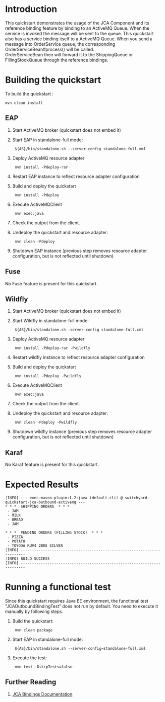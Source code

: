 Introduction
============
This quickstart demonstrates the usage of the JCA Component and its reference 
binding feature by binding to an ActiveMQ Queue.  When the service is invoked 
the message will  be sent to the queue.   This quickstart also has a service 
binding itself to a ActiveMQ  Queue.  When you send a message into OrderService 
queue, the corresponding  OrderServiceBean#process() will be called.  
OrderServiceBean then will forward it to the ShippingQueue or FillingStockQueue 
through the reference bindings.


Building the quickstart
======================

To build the quickstart :

```
mvn clean install
```



EAP
----------
1. Start ActiveMQ broker (quickstart does not embed it)

2. Start EAP in standalone-full mode:

        ${AS}/bin/standalone.sh --server-config standalone-full.xml

3. Deploy ActiveMQ resource adapter

        mvn install -Pdeploy-rar

4. Restart EAP instance to reflect resource adapter configuration

5. Build and deploy the quickstart

        mvn install -Pdeploy

6. Execute ActiveMQClient

        mvn exec:java

7. Check the output from the client.

8. Undeploy the quickstart and resource adapter:

        mvn clean -Pdeploy

9. Shutdown EAP instance (previous step removes resource adapter configuration, but is not reflected until shutdown)


Fuse
----------
No Fuse feature is present for this quickstart.


Wildfly
----------
1. Start ActiveMQ broker (quickstart does not embed it)

2. Start Wildfly in standalone-full mode:

        ${AS}/bin/standalone.sh -server-config standalone-full.xml

3. Deploy ActiveMQ resource adapter

        mvn install -Pdeploy-rar -Pwildfly

4. Restart wildfly instance to reflect resource adapter configuration

5. Build and deploy the quickstart

        mvn install -Pdeploy -Pwildfly

6. Execute ActiveMQClient

        mvn exec:java

7. Check the output from the client.

8. Undeploy the quickstart and resource adapter:

        mvn clean -Pdeploy -Pwildfly

9. Shutdown wildfly instance (previous step removes resource adapter configuration, but is not reflected until shutdown)


Karaf
----------
No Karaf feature is present for this quickstart.



Expected Results
================
```
[INFO] --- exec-maven-plugin:1.2:java (default-cli) @ switchyard-quickstart-jca-outbound-activemq ---
* * *  SHIPPING ORDERS  * * *
 - JAM
 - MILK
 - BREAD
 - JAM

* * *  PENDING ORDERS (FILLING STOCK)  * * *
 - PIZZA
 - POTATO
 - TOYODA RUV4 2008 SILVER
[INFO] ------------------------------------------------------------------------
[INFO] BUILD SUCCESS
[INFO] ------------------------------------------------------------------------
```

Running a functional test
=========================

Since this quickstart requires Java EE environment, the functional test
"JCAOutboundBindingTest" does not run by default. You need to execute it manually
by following steps.

1. Build the quickstart:

        mvn clean package

2. Start EAP in standalone-full mode:

        ${AS}/bin/standalone.sh --server-config=standalone-full.xml

3. Execute the test:

        mvn test -DskipTests=false

## Further Reading

1. [JCA Bindings Documentation](https://docs.jboss.org/author/display/SWITCHYARD/JCA)
